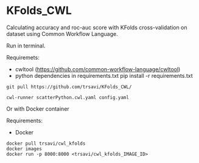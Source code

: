 # KFolds_CWL
Calculating accuracy and roc-auc score with KFolds cross-validation on dataset using Common Workflow Language. 

Run in terminal.

Requiremets:
 - cwltool (https://github.com/common-workflow-language/cwltool)
 - python dependencies in requirements.txt pip install -r requirements.txt
```
git pull https://github.com/trsavi/KFolds_CWL/

cwl-runner scatterPython.cwl.yaml config.yaml
```

Or with Docker container

Requirements:
 - Docker 

```
docker pull trsavi/cwl_kfolds
docker images
docker run -p 8000:8000 <trsavi/cwl_kfolds_IMAGE_ID>
```

